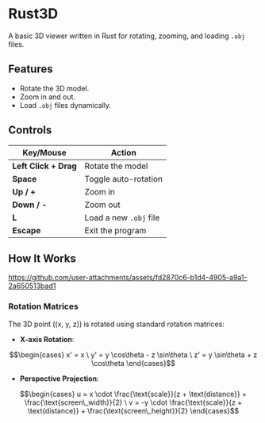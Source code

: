 # Rust3D

A basic 3D viewer written in Rust for rotating, zooming, and loading `.obj` files.

## Features

- Rotate the 3D model.
- Zoom in and out.
- Load `.obj` files dynamically.

## Controls

| **Key/Mouse**         | **Action**               |
|------------------------|-------------------------|
| **Left Click + Drag**  | Rotate the model        |
| **Space**              | Toggle auto-rotation    |
| **Up / +**             | Zoom in                 |
| **Down / -**           | Zoom out                |
| **L**                  | Load a new `.obj` file  |
| **Escape**             | Exit the program        |

## How It Works
https://github.com/user-attachments/assets/fd2870c6-b1d4-4905-a9a1-2a650513bad1
### Rotation Matrices
The 3D point \((x, y, z)\) is rotated using standard rotation matrices:

- **X-axis Rotation**:
```math
\begin{cases}
x' = x \
y' = y \cos\theta - z \sin\theta \
z' = y \sin\theta + z \cos\theta 
\end{cases}
```

- **Perspective Projection**:
```math
\begin{cases}
u = x \cdot \frac{\text{scale}}{z + \text{distance}} + \frac{\text{screen\_width}}{2} \
v = -y \cdot \frac{\text{scale}}{z + \text{distance}} + \frac{\text{screen\_height}}{2}
\end{cases}
```
